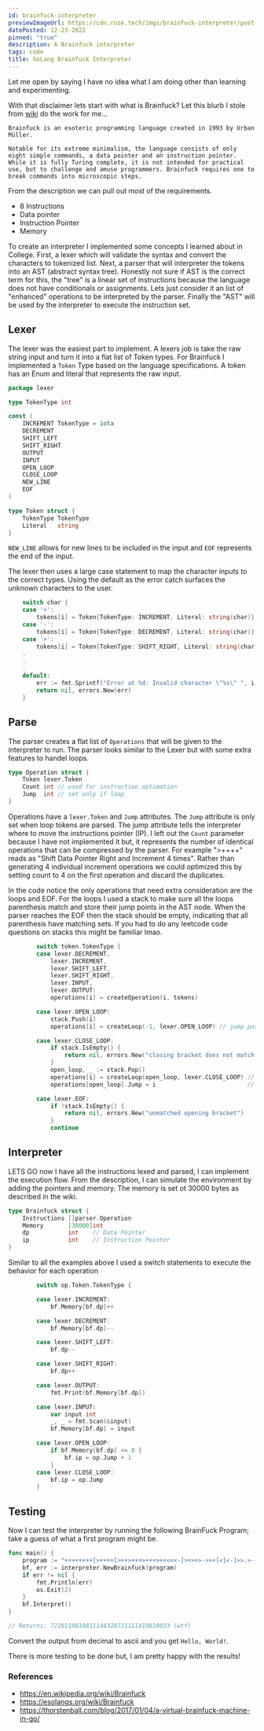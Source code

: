 ```yaml
---
id: brainfuck-interpreter
previewImageUrl: https://cdn.ruse.tech/imgs/brainfuck-interpreter/post-icon.jpg
datePosted: 12-23-2022
pinned: "true"
description: A Brainfuck interpreter
tags: code
title: GoLang Brainfuck Interpreter
---
```


Let me open by saying I have no idea what I am doing other than learning and experimenting.

With that disclaimer lets start with what is Brainfuck? Let this blurb I stole from [wiki](https://en.wikipedia.org/wiki/Brainfuck) do the work for me...

```text
Brainfuck is an esoteric programming language created in 1993 by Urban Müller.

Notable for its extreme minimalism, the language consists of only eight simple commands, a data pointer and an instruction pointer. While it is fully Turing complete, it is not intended for practical use, but to challenge and amuse programmers. Brainfuck requires one to break commands into microscopic steps.
```

From the description we can pull out most of the requirements.

- 8 Instructions
- Data pointer
- Instruction Pointer
- Memory

To create an interpreter I implemented some concepts I learned about in College. First, a lexer which will validate the syntax and convert the characters to tokenized list. Next, a parser that will interpreter the tokens into an AST (abstract syntax tree). Honestly not sure if AST is the correct term for this, the "tree" is a linear set of instructions because the language does not have conditionals or assignments. Lets just consider it an list of "enhanced" operations to be interpreted by the parser. Finally the "AST" will be used by the interpreter to execute the instruction set.

## Lexer

The lexer was the easiest part to implement. A lexers job is take the raw string input and turn it into a flat list of Token types. For Brainfuck I implemented a `Token` Type based on the language specifications. A token has an Enum and literal that represents the raw input.

```go
package lexer

type TokenType int

const (
	INCREMENT TokenType = iota
	DECREMENT
	SHIFT_LEFT
	SHIFT_RIGHT
	OUTPUT
	INPUT
	OPEN_LOOP
	CLOSE_LOOP
	NEW_LINE
	EOF
)

type Token struct {
	TokenType TokenType
	Literal   string
}
```

`NEW_LINE` allows for new lines to be included in the input and `EOF` represents the end of the input.

The lexer then uses a large case statement to map the character inputs to the correct types. Using the default as the error catch surfaces the unknown characters to the user.

```go
    switch char {
    case '+':
        tokens[i] = Token{TokenType: INCREMENT, Literal: string(char)}
    case '-':
        tokens[i] = Token{TokenType: DECREMENT, Literal: string(char)}
    case '>':
        tokens[i] = Token{TokenType: SHIFT_RIGHT, Literal: string(char)}
    .
    .
    .
    default:
        err := fmt.Sprintf("Error at %d: Invalid character \"%s\" ", i, string(char))
        return nil, errors.New(err)
    }
```

## Parse

The parser creates a flat list of `Operations` that will be given to the interpreter to run. The parser looks similar to the Lexer but with some extra features to handel loops.

```go
type Operation struct {
	Token lexer.Token
	Count int // used for instruction optimation
	Jump  int // set only if loop
}
```

Operations have a `lexer.Token` and `Jump` attributes. The `Jump` attribute is only set when loop tokens are parsed. The jump attribute tells the interpreter where to move the instructions pointer (IP). I left out the `Count` parameter because I have not implemented it but, it represents the number of identical operations that can be compressed by the parser. For example ">++++" reads as "Shift Data Pointer Right and Increment 4 times". Rather than generating 4 individual increment operations we could optimized this by setting count to 4 on the first operation and discard the duplicates.

In the code notice the only operations that need extra consideration are the loops and EOF. For the loops I used a stack to make sure all the loops parenthesis match and store their jump points in the AST node. When the parser reaches the EOF then the stack should be empty, indicating that all parenthesis have matching sets. If you had to do any leetcode code questions on stacks this might be familiar lmao.

```go
		switch token.TokenType {
		case lexer.DECREMENT,
			lexer.INCREMENT,
			lexer.SHIFT_LEFT,
			lexer.SHIFT_RIGHT,
			lexer.INPUT,
			lexer.OUTPUT:
			operations[i] = createOperation(i, tokens)

		case lexer.OPEN_LOOP:
			stack.Push(i)
			operations[i] = createLoop(-1, lexer.OPEN_LOOP) // jump position is unknown for now

		case lexer.CLOSE_LOOP:
			if stack.IsEmpty() {
				return nil, errors.New("closing bracket does not match any opening bracket")
			}
			open_loop, _ := stack.Pop()
			operations[i] = createLoop(open_loop, lexer.CLOSE_LOOP) // send end loop jump
			operations[open_loop].Jump = i                          // set the open loop jmp to end

		case lexer.EOF:
			if !stack.IsEmpty() {
				return nil, errors.New("unmatched opening bracket")
			}
			continue
```

## Interpreter

LETS GO now I have all the instructions lexed and parsed, I can implement the execution flow. From the description, I can simulate the environment by adding the pointers and memory. The memory is set ot 30000 bytes as described in the wiki.

```go
type Brainfuck struct {
	Instructions []parser.Operation
	Memory       [30000]int
	dp           int    // Data Pointer
	ip           int    // Instruction Pointer
}
```

Similar to all the examples above I used a switch statements to execute the behavior for each operation

```go
		switch op.Token.TokenType {

		case lexer.INCREMENT:
			bf.Memory[bf.dp]++

		case lexer.DECREMENT:
			bf.Memory[bf.dp]--

		case lexer.SHIFT_LEFT:
			bf.dp--

		case lexer.SHIFT_RIGHT:
			bf.dp++

		case lexer.OUTPUT:
			fmt.Print(bf.Memory[bf.dp])

		case lexer.INPUT:
			var input int
			_, _ = fmt.Scan(&input)
			bf.Memory[bf.dp] = input

		case lexer.OPEN_LOOP:
			if bf.Memory[bf.dp] <= 0 {
				bf.ip = op.Jump + 1
			}
		case lexer.CLOSE_LOOP:
			bf.ip = op.Jump
		}
```

## Testing

Now I can test the interpreter by running the following BrainFuck Program; take a guess of what a first program might be.

```go
func main() {
    program := "++++++++[>++++[>++>+++>+++>+<<<<-]>+>+>->>+[<]<-]>>.>---.+++++++..+++.>>.<-.<.+++.------.--------.>>+.>++."
	bf, err := interpreter.NewBrainfuck(program)
	if err != nil {
		fmt.Println(err)
		os.Exit(2)
	}
	bf.Interpret()
}

// Returns: 7210110810811144328711111410810033 (wtf)
```

Convert the output from decimal to ascii and you get `Hello, World!`.

There is more testing to be done but, I am pretty happy with the results!

### References

- https://en.wikipedia.org/wiki/Brainfuck
- https://esolangs.org/wiki/Brainfuck
- https://thorstenball.com/blog/2017/01/04/a-virtual-brainfuck-machine-in-go/
